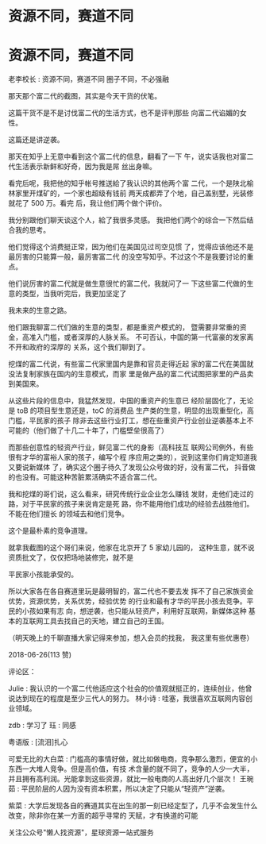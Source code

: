 # 资源不同，赛道不同

# 资源不同，赛道不同

老李校长 : 资源不同，赛道不同 圈子不同，不必强融

那天那个富二代的截图，其实是今天干货的伏笔。

这篇干货不是不是讨伐富二代的生活方式，也不是评判那些 向富二代谄媚的女性。

这篇还是讲逆袭。

那天在知乎上无意中看到这个富二代的信息，翻看了一下 午，说实话我也对富二代生活表示新鲜和好奇，因为我是屌 丝出身嘛。

看完后呢，我把他的知乎帐号推送給了我认识的其他两个富 二代，一个是陕北榆林家里开煤矿的，一个家也超级有钱前 两天成都弄了个地，自己盖别墅，光装修就花了 500 万。看完 后，我让他们两个做个评价。

我分别跟他们聊天谈这个人，給了我很多灵感。 我把他们两个的综合一下然后结合我的思考。

他们觉得这个消费挺正常，因为他们在美国见过司空见惯 了，觉得应该他还不是最厉害的只能算一般，最厉害富二代 的没空写知乎。不过这个不是我要讨论的重点。

他们说厉害的富二代就是做生意很忙的富二代，我就问了一 下这些富二代做的生意的类型，当我听完后，我更加坚定了

我未来的生意之路。

他们跟我聊富二代们做的生意的类型，都是重资产模式的， 暨需要非常重的资金，高准入门槛，或者深厚的人脉关系。 不可否认，中国的第一代富豪的发家离不开和政府的深厚的 关系，这个我们聊到了。

挖煤的富二代说，有些富二代家里国内是靠和官员走得近起 家的富二代在美国就没法复制家族在国内的生意模式，而家 里是做产品的富二代试图把家里的产品卖到美国来。

从这些片段的信息中，我猛然发现，中国的重资产的生意已 经阶层固化了，无论是 toB 的项目型生意还是，toC 的消费品 生产类的生意，明显的出现重型化，高门槛，平民家的孩子 除非去这些行业打工，想在些重资产行业创业逆袭基本上不 可能的（他们做了十几二十年了，门槛壁垒很高了）

而那些创意性的轻资产行业，鲜见富二代的身影（高科技互 联网公司例外，有些很有才华的富裕人家的孩子，编写个程 序应用之类的），说到这里你们肯定知道我又要说新媒体 了，确实这个圈子待久了发现公众号做的好，没有富二代， 抖音做的也没有。可能这种苦脏累活确实不适合富二代。

我和挖煤的哥们说，这么看来，研究传统行业企业怎么赚钱 发财，走他们走过的路，对于平民家的孩子来说肯定是死 路，你不能用他们成功的经验去战胜他们。不能在他们擅长 的领域去和他们竞争。

这个是最朴素的竞争道理。

就拿我截图的这个哥们来说，他家在北京开了 5 家幼儿园的， 这种生意，就不说资质批文了，仅仅把场地装修完，就不是

平民家小孩能承受的。

所以大家各在各自赛道里玩是最明智的，富二代也不要去发 挥不了自己家族资金优势，资源优势，关系优势，经验优势 的行业和最有才华的平民小孩去竞争。平民的小孩如果有志 向，想逆袭，也只能从轻资产，利用好互联网，新媒体这种 基本的互联网工具去找自己的天地，建立自己的王国。

（明天晚上的千聊直播大家记得来参加，想入会员的找我， 我这里有些优惠卷）

2018-06-26(113 赞)

评论区：

Julie : 我认识的一个富二代他适应这个社会的价值观就挺正的，连续创业，他曾说达到现在的程度是至少三代人的努力。 林小诗 : 哇塞，我很喜欢互联网内容创业领域。

zdb : 学习了 珏 : 同感

粤语版 : [流泪]扎心

可爱无比的大白菜 : 门槛高的事情好做，就比如做电商，竞争那么激烈，便宜的小东西一大堆人竞争。但是高价值，有技 术含量的就不同了，竞争的人少一大半，并且拥有高利润。光能拿到这些资源，就比一般电商的人高出好几个层次！ 王琬茹 : 平民阶层的人因为没有资本积累，所以决定了只能从“轻资产”逆袭。

紫菜 : 大学后发现各自的赛道其实在出生的那一刻已经定型了，几乎不会发生什么改变，除非你在某一方面的超乎寻常的 天赋，才有换道的可能

关注公众号"懒人找资源"，星球资源一站式服务